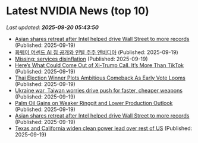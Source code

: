 # Latest NVIDIA News (top 10)
_Last updated: **2025-09-20 05:43:50**_

- [Asian shares retreat after Intel helped drive Wall Street to more records](https://abcnews.go.com/Business/wireStory/asian-shares-retreat-after-intel-helped-drive-wall-125725243) (Published: 2025-09-19)
- [화웨이 어센드 AI 칩 공개와 인텔 주주 엔비디아](https://ryueyes11.tistory.com/511876) (Published: 2025-09-19)
- [Missing: services disinflation](https://biztoc.com/x/2d40aedf38d1d52a) (Published: 2025-09-19)
- [Here’s What Could Come Out of Xi-Trump Call. It’s More Than TikTok](https://biztoc.com/x/b71b30ea4d372dc1) (Published: 2025-09-19)
- [Thai Election Winner Plots Ambitious Comeback As Early Vote Looms](https://biztoc.com/x/59c08ff77bc34c86) (Published: 2025-09-19)
- [Ukraine war, Taiwan worries drive push for faster, cheaper weapons](https://biztoc.com/x/3de79417c7b3c2aa) (Published: 2025-09-19)
- [Palm Oil Gains on Weaker Ringgit and Lower Production Outlook](https://biztoc.com/x/b3c96d3c62c3f050) (Published: 2025-09-19)
- [Asian shares retreat after Intel helped drive Wall Street to more records](https://www.seattlepi.com/news/world/article/asian-shares-retreat-after-intel-helped-drive-21056373.php) (Published: 2025-09-19)
- [Texas and California widen clean power lead over rest of US](https://biztoc.com/x/b3a99d69dc8b372f) (Published: 2025-09-19)
